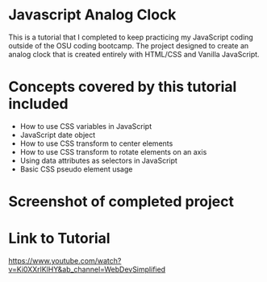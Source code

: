 # Javascript Analog Clock

This is a tutorial that I completed to keep practicing my JavaScript coding outside of the OSU coding bootcamp. The project designed to create an analog clock that is created entirely with HTML/CSS and Vanilla JavaScript.

# Concepts covered by this tutorial included

- How to use CSS variables in JavaScript
- JavaScript date object
- How to use CSS transform to center elements
- How to use CSS transform to rotate elements on an axis
- Using data attributes as selectors in JavaScript
- Basic CSS pseudo element usage

# Screenshot of completed project


# Link to Tutorial
https://www.youtube.com/watch?v=Ki0XXrlKlHY&ab_channel=WebDevSimplified
